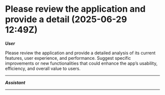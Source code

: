 <!-- Generated by SpecStory -->

# Please review the application and provide a detail (2025-06-29 12:49Z)

_**User**_

Please review the application and provide a detailed analysis of its current features, user experience, and performance. Suggest specific improvements or new functionalities that could enhance the app’s usability, efficiency, and overall value to users.

---

_**Assistant**_



---

